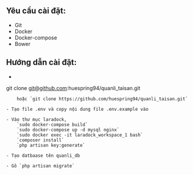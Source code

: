 ## Yêu cầu cài đặt:

- Git
- Docker
- Docker-compose
- Bower

## Hướng dẫn cài đặt:

- ```
git clone git@github.com:huespring94/quanli_taisan.git
```
    hoặc `git clone https://github.com/huespring94/quanli_taisan.git`

- Tạo file .env và copy nội dung file .env.example vào 

- Vào thư mục laradock,
    `sudo docker-compose build`
    `sudo docker-compose up -d mysql nginx`
    `sudo docker exec -it laradock_workspace_1 bash`
    `composer install`
    `php artisan key:generate`

- Tạo datbaase tên quanli_db

- Gõ `php artisan migrate`
